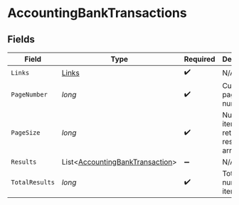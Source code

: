 # AccountingBankTransactions


## Fields

| Field                                                                               | Type                                                                                | Required                                                                            | Description                                                                         |
| ----------------------------------------------------------------------------------- | ----------------------------------------------------------------------------------- | ----------------------------------------------------------------------------------- | ----------------------------------------------------------------------------------- |
| `Links`                                                                             | [Links](../../Models/Shared/Links.md)                                               | :heavy_check_mark:                                                                  | N/A                                                                                 |
| `PageNumber`                                                                        | *long*                                                                              | :heavy_check_mark:                                                                  | Current page number.                                                                |
| `PageSize`                                                                          | *long*                                                                              | :heavy_check_mark:                                                                  | Number of items to return in results array.                                         |
| `Results`                                                                           | List<[AccountingBankTransaction](../../Models/Shared/AccountingBankTransaction.md)> | :heavy_minus_sign:                                                                  | N/A                                                                                 |
| `TotalResults`                                                                      | *long*                                                                              | :heavy_check_mark:                                                                  | Total number of items.                                                              |